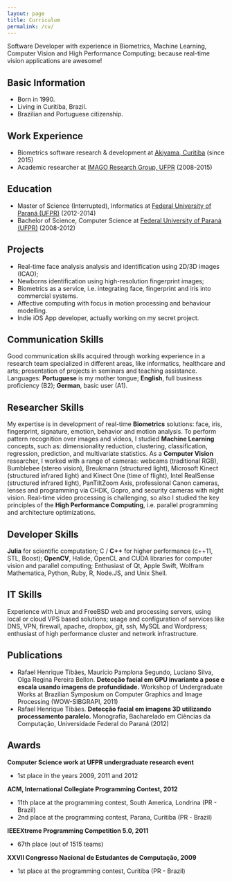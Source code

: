 ```yaml
---
layout: page
title: Curriculum
permalink: /cv/
---
```


Software Developer with experience in Biometrics, Machine Learning, Computer Vision and High Performance Computing; because real-time vision applications are awesome!

## Basic Information
* Born in 1990.
* Living in Curitiba, Brazil.
* Brazilian and Portuguese citizenship.

## Work Experience
* Biometrics software research & development at [Akiyama, Curitiba](http://akiyama.com.br) (since 2015)
* Academic researcher at [IMAGO Research Group, UFPR](http://www.imago.ufpr.br) (2008-2015)

## Education
* Master of Science (Interrupted), Informatics at [Federal University of Paraná (UFPR)](http://www.ufpr.br) (2012-2014)
* Bachelor of Science, Computer Science at [Federal University of Paraná (UFPR)](http://www.ufpr.br) (2008-2012)

## Projects
* Real-time face analysis analysis and identification using 2D/3D images (ICAO);
* Newborns identification using high-resolution fingerprint images;
* Biometrics as a service, i.e. integrating face, fingerprint and iris into commercial systems.
* Affective computing with focus in motion processing and behaviour modelling.
* Indie iOS App developer, actually working on my secret project.

## Communication Skills
Good communication skills acquired through working experience in a research team specialized in different areas, like informatics, healthcare and arts; presentation of projects in seminars and teaching assistance. Languages: **Portuguese** is my mother tongue; **English**, full business proficiency (B2); **German**, basic user (A1).

## Researcher Skills
My expertise is in development of real-time **Biometrics** solutions: face, iris, fingerprint, signature, emotion, behavior and motion analysis. To perform pattern recognition over images and videos, I studied **Machine Learning** concepts, such as: dimensionality reduction, clustering, classification, regression, prediction, and multivariate statistics. As a **Computer Vision** researcher, I worked with a range of cameras: webcams (traditional RGB), Bumblebee (stereo vision), Breukmann (structured light), Microsoft Kinect (structured infrared light) and Kinect One (time of flight), Intel RealSense (structured infrared light), PanTiltZoom Axis, professional Canon cameras, lenses and programming via CHDK, Gopro, and security cameras with night vision. Real-time video processing is challenging, so also I studied the key principles of the **High Performance Computing**, i.e. parallel programming and architecture optimizations.

## Developer Skills
**Julia** for scientific computation; C / **C++** for higher performance (c++11, STL, Boost); **OpenCV**, Halide, OpenCL and CUDA libraries for computer vision and parallel computing; Enthusiast of Qt, Apple Swift, Wolfram Mathematica, Python, Ruby, R, Node.JS, and Unix Shell.

## IT Skills
Experience with Linux and FreeBSD web and processing servers, using local or cloud VPS based solutions; usage and configuration of services like DNS, VPN, firewall, apache, dropbox, git, ssh, MySQL and Wordpress; enthusiast of high performance cluster and network infrastructure.

## Publications
* Rafael Henrique Tibães, Maurício Pamplona Segundo, Luciano Silva, Olga Regina Pereira Bellon.  **Detecção facial em GPU invariante a pose e escala usando imagens de profundidade.** Workshop of Undergraduate Works at Brazilian Symposium on Computer Graphics and Image Processing (WOW-SIBGRAPI, 2011)
* Rafael Henrique Tibães. **Detecção facial em imagens 3D utilizando processamento paralelo.** Monografia, Bacharelado em Ciências da Computação, Universidade Federal do Paraná (2012)

## Awards
**Computer Science work at UFPR undergraduate research event**

* 1st place in the years 2009, 2011 and 2012

**ACM, International Collegiate Programming Contest, 2012**

* 11th place at the programming contest, South America, Londrina (PR - Brazil)
* 2nd place at the programming contest, Parana, Curitiba (PR - Brazil)

**IEEEXtreme Programming Competition 5.0, 2011**

* 67th place (out of 1515 teams)

**XXVII Congresso Nacional de Estudantes de Computação, 2009**

* 1st place at the programming contest, Curitiba (PR - Brazil)

